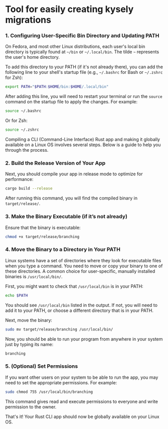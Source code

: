 # Tool for easily creating kysely migrations

### 1. Configuring User-Specific Bin Directory and Updating PATH

On Fedora, and most other Linux distributions, each user's local bin directory is typically found at `~/bin` or `~/.local/bin`. The tilde `~` represents the user's home directory.

To add this directory to your PATH (if it's not already there), you can add the following line to your shell's startup file (e.g., `~/.bashrc` for Bash or `~/.zshrc` for Zsh):

```sh
export PATH="$PATH:$HOME/bin:$HOME/.local/bin"
```

After adding this line, you will need to restart your terminal or run the `source` command on the startup file to apply the changes. For example:

```sh
source ~/.bashrc
```

Or for Zsh:

```sh
source ~/.zshrc
```

Compiling a CLI (Command-Line Interface) Rust app and making it globally available on a Linux OS involves several steps. Below is a guide to help you through the process.

### 2. Build the Release Version of Your App

Next, you should compile your app in release mode to optimize for performance:

```sh
cargo build --release
```

After running this command, you will find the compiled binary in `target/release/`.

### 3. Make the Binary Executable (if it’s not already)

Ensure that the binary is executable:

```sh
chmod +x target/release/branching
```

### 4. Move the Binary to a Directory in Your PATH

Linux systems have a set of directories where they look for executable files when you type a command. You need to move or copy your binary to one of these directories. A common choice for user-specific, manually installed binaries is `/usr/local/bin/`.

First, you might want to check that `/usr/local/bin` is in your PATH:

```sh
echo $PATH
```

You should see `/usr/local/bin` listed in the output. If not, you will need to add it to your PATH, or choose a different directory that is in your PATH.

Next, move the binary:

```sh
sudo mv target/release/branching /usr/local/bin/
```

Now, you should be able to run your program from anywhere in your system just by typing its name:

```sh
branching
```

### 5. (Optional) Set Permissions

If you want other users on your system to be able to run the app, you may need to set the appropriate permissions. For example:

```sh
sudo chmod 755 /usr/local/bin/branching
```

This command gives read and execute permissions to everyone and write permission to the owner.

That's it! Your Rust CLI app should now be globally available on your Linux OS.
